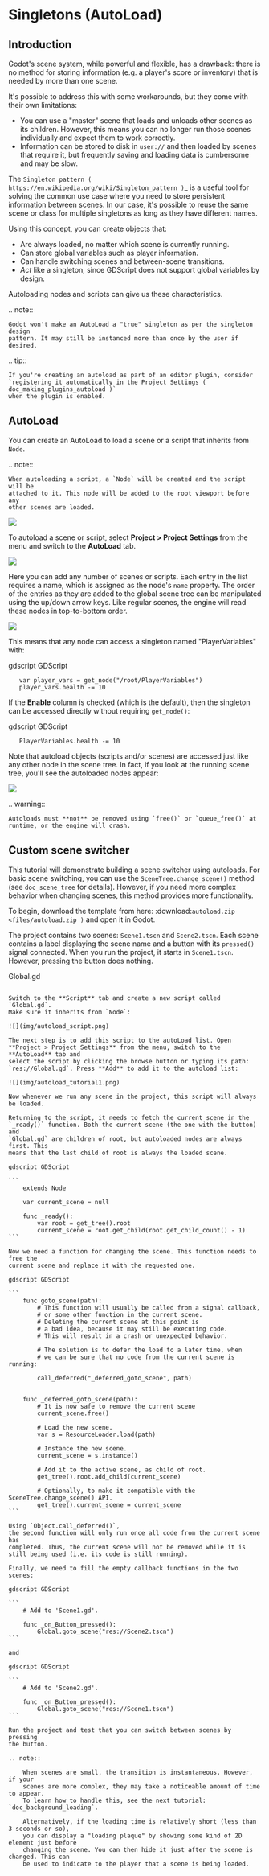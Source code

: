 

Singletons (AutoLoad)
=====================

Introduction
------------

Godot's scene system, while powerful and flexible, has a drawback: there is no
method for storing information (e.g. a player's score or inventory) that is
needed by more than one scene.

It's possible to address this with some workarounds, but they come with their
own limitations:

-  You can use a "master" scene that loads and unloads other scenes as
   its children. However, this means you can no longer run those scenes
   individually and expect them to work correctly.
-  Information can be stored to disk in `user://` and then loaded by scenes
   that require it, but frequently saving and loading data is cumbersome and
   may be slow.

The `Singleton pattern ( https://en.wikipedia.org/wiki/Singleton_pattern )`_ is
a useful tool for solving the common use case where you need to store
persistent information between scenes. In our case, it's possible to reuse the
same scene or class for multiple singletons as long as they have different
names.

Using this concept, you can create objects that:

- Are always loaded, no matter which scene is currently running.
- Can store global variables such as player information.
- Can handle switching scenes and between-scene transitions.
- *Act* like a singleton, since GDScript does not support global variables by design.

Autoloading nodes and scripts can give us these characteristics.

.. note::

    Godot won't make an AutoLoad a "true" singleton as per the singleton design
    pattern. It may still be instanced more than once by the user if desired.

.. tip::

    If you're creating an autoload as part of an editor plugin, consider
    `registering it automatically in the Project Settings ( doc_making_plugins_autoload )`
    when the plugin is enabled.

AutoLoad
--------

You can create an AutoLoad to load a scene or a script that inherits from
`Node`.

.. note::

    When autoloading a script, a `Node` will be created and the script will be
    attached to it. This node will be added to the root viewport before any
    other scenes are loaded.

![](img/singleton.png)

To autoload a scene or script, select **Project > Project Settings** from the
menu and switch to the **AutoLoad** tab.

![](img/autoload_tab.png)

Here you can add any number of scenes or scripts. Each entry in the list
requires a name, which is assigned as the node's `name` property. The order of
the entries as they are added to the global scene tree can be manipulated using
the up/down arrow keys. Like regular scenes, the engine will read these nodes
in top-to-bottom order.

![](img/autoload_example.png)

This means that any node can access a singleton named "PlayerVariables" with:

gdscript GDScript

```
   var player_vars = get_node("/root/PlayerVariables")
   player_vars.health -= 10
```

If the **Enable** column is checked (which is the default), then the singleton can
be accessed directly without requiring `get_node()`:

gdscript GDScript

```
   PlayerVariables.health -= 10
```

Note that autoload objects (scripts and/or scenes) are accessed just like any
other node in the scene tree. In fact, if you look at the running scene tree,
you'll see the autoloaded nodes appear:

![](img/autoload_runtime.png)

.. warning::

    Autoloads must **not** be removed using `free()` or `queue_free()` at
    runtime, or the engine will crash.

Custom scene switcher
---------------------

This tutorial will demonstrate building a scene switcher using autoloads.
For basic scene switching, you can use the
`SceneTree.change_scene()`
method (see `doc_scene_tree` for details). However, if you need more
complex behavior when changing scenes, this method provides more functionality.

To begin, download the template from here:
:download:`autoload.zip <files/autoload.zip )` and open it in Godot.

The project contains two scenes: `Scene1.tscn` and `Scene2.tscn`. Each
scene contains a label displaying the scene name and a button with its
`pressed()` signal connected. When you run the project, it starts in
`Scene1.tscn`. However, pressing the button does nothing.

Global.gd
~~~~~~~~~

Switch to the **Script** tab and create a new script called `Global.gd`.
Make sure it inherits from `Node`:

![](img/autoload_script.png)

The next step is to add this script to the autoLoad list. Open
**Project > Project Settings** from the menu, switch to the **AutoLoad** tab and
select the script by clicking the browse button or typing its path:
`res://Global.gd`. Press **Add** to add it to the autoload list:

![](img/autoload_tutorial1.png)

Now whenever we run any scene in the project, this script will always be loaded.

Returning to the script, it needs to fetch the current scene in the
`_ready()` function. Both the current scene (the one with the button) and
`Global.gd` are children of root, but autoloaded nodes are always first. This
means that the last child of root is always the loaded scene.

gdscript GDScript

```
    extends Node

    var current_scene = null

    func _ready():
        var root = get_tree().root
        current_scene = root.get_child(root.get_child_count() - 1)
```

Now we need a function for changing the scene. This function needs to free the
current scene and replace it with the requested one.

gdscript GDScript

```
    func goto_scene(path):
        # This function will usually be called from a signal callback,
        # or some other function in the current scene.
        # Deleting the current scene at this point is
        # a bad idea, because it may still be executing code.
        # This will result in a crash or unexpected behavior.

        # The solution is to defer the load to a later time, when
        # we can be sure that no code from the current scene is running:

        call_deferred("_deferred_goto_scene", path)


    func _deferred_goto_scene(path):
        # It is now safe to remove the current scene
        current_scene.free()

        # Load the new scene.
        var s = ResourceLoader.load(path)

        # Instance the new scene.
        current_scene = s.instance()

        # Add it to the active scene, as child of root.
        get_tree().root.add_child(current_scene)

        # Optionally, to make it compatible with the SceneTree.change_scene() API.
        get_tree().current_scene = current_scene
```

Using `Object.call_deferred()`,
the second function will only run once all code from the current scene has
completed. Thus, the current scene will not be removed while it is
still being used (i.e. its code is still running).

Finally, we need to fill the empty callback functions in the two scenes:

gdscript GDScript

```
    # Add to 'Scene1.gd'.

    func _on_Button_pressed():
        Global.goto_scene("res://Scene2.tscn")
```

and

gdscript GDScript

```
    # Add to 'Scene2.gd'.

    func _on_Button_pressed():
        Global.goto_scene("res://Scene1.tscn")
```

Run the project and test that you can switch between scenes by pressing
the button.

.. note::

    When scenes are small, the transition is instantaneous. However, if your
    scenes are more complex, they may take a noticeable amount of time to appear.
    To learn how to handle this, see the next tutorial: `doc_background_loading`.

    Alternatively, if the loading time is relatively short (less than 3 seconds or so),
    you can display a "loading plaque" by showing some kind of 2D element just before
    changing the scene. You can then hide it just after the scene is changed. This can
    be used to indicate to the player that a scene is being loaded.
